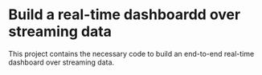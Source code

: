 # Build a real-time dashboardd over streaming data
This project contains the necessary code to build an end-to-end real-time dashboard over streaming data.
